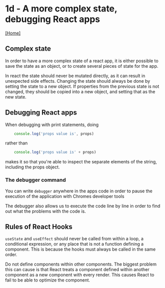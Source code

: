 # 1d - A more complex state, debugging React apps

[[Home]](../README.md)

## Complex state

In order to have a more complex state of a react app, 
it is either possible to save the state as an object,
or to create several pieces of state for the app.

In react the state should never be mutated directly, as it can result in 
unexpected side effects. Changing the state should always be done by setting
the state to a new object. If properties from the previous state is not changed,
they should be copied into a new object, and setting that as the new state.

## Debugging React apps

When debugging with print statements, doing 

```javascript
    console.log('props value is', props)
```
rather than 

```javascript
    console.log('props value is' + props)
```

makes it so that you're able to inspect the separate elements of the string, 
including the props object.

### The debugger command

You can write ```debugger``` anywhere in the apps code in order to pause the
execution of the application with Chromes developer tools 

The debugger also allows us to execute the code line by line in order to find out
what the problems with the code is.

## Rules of React Hooks

```useState``` and ```useEffect``` should never be called from within a loop,
a conditional expression, or any place that is not a function defining a component.
This is because the hooks must always be called in the same order. 

Do not define components within other components. The biggest problem this can 
cause is that React treats a component defined within another component as a 
new component with every render. This causes React to fail to be able to optimize
the component. 
